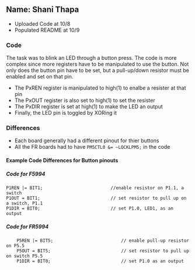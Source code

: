 ## Name: Shani Thapa
* Uploaded Code at 10/8
* Populated README at 10/9

### Code 
The task was to blink an LED through a button press. The code is more complex since more registers have to be manipulated to use the button. Not only does the button pin have to be set, but a pull-up/down resistor must be enabled and set on that pin. 
* The PxREN register is manipulated to high(1) to enalbe a resister at that pin
* The PxOUT register is also set to high(1) to set the resister
* The PxDIR register is set at high(1) to make the LED an output 
* Finally, the LED pin is toggled by XORing it 

### Differences 
* Each board generally had a different pinout for thier buttons 
* All the FR boards had to have `PM5CTL0 &= ~LOCKLPM5;` in the code

#### Example Code Differences for Button pinouts 
##### Code for F5994
```
P1REN |= BIT1;                          //enable resistor on P1.1, a switch
P1OUT = BIT1;                           // set resistor to pull up on a switch, P1.1
P1DIR = BIT0;                           // set P1.0, LED1, as an output
```
##### Code for FR5994
```
    P5REN |= BIT5;                          // enable pull-up resistor on P5.5
    P5OUT = BIT5;                           // set resistor to pull up on switch P5.5
    P1DIR = BIT0;                           // set P1.0 as an output
```    